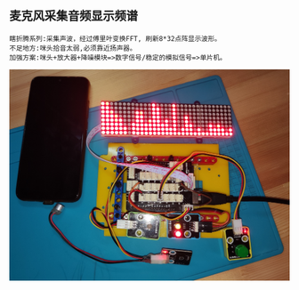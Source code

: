 ## 麦克风采集音频显示频谱
```
瞎折腾系列:采集声波，经过傅里叶变换FFT, 刷新8*32点阵显示波形。
不足地方:咪头拾音太弱,必须靠近扬声器。
加强方案:咪头+放大器+降噪模块=>数字信号/稳定的模拟信号=>单片机。

```
![image](.vscode/fft.png)
